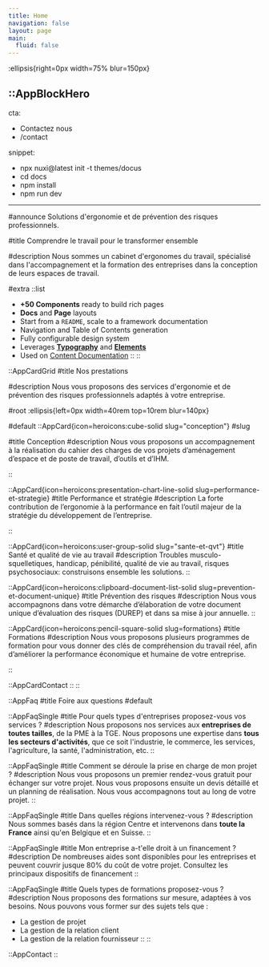 ```yaml
---
title: Home
navigation: false
layout: page
main:
  fluid: false
---
```


:ellipsis{right=0px width=75% blur=150px}

::AppBlockHero 
---
cta:
  - Contactez nous
  - /contact
<!-- secondary:
  - En savoir plus →
  - /ergonomie/a-quoi-ca-sert -->
snippet:
  - npx nuxi@latest init -t themes/docus
  - cd docs
  - npm install
  - npm run dev
---

#announce
Solutions d'ergonomie et de prévention des risques professionnels.

#title
Comprendre le travail pour le transformer ensemble

#description
 Nous sommes un cabinet d'ergonomes du travail, spécialisé dans l'accompagnement et la formation des entreprises dans la conception de leurs espaces de travail.

#extra
  ::list
  - **+50 Components** ready to build rich pages
  - **Docs** and **Page** layouts
  - Start from a `README`, scale to a framework documentation
  - Navigation and Table of Contents generation
  - Fully configurable design system
  - Leverages [**Typography**](https://typography.nuxt.space/) and [**Elements**](https://elements.nuxt.dev)
  - Used on [Content Documentation](https://content.nuxtjs.org)
  ::
::

::AppCardGrid
#title
Nos prestations

#description
Nous vous proposons des services d'ergonomie et de prévention des risques professionnels adaptés à votre entreprise.

#root
:ellipsis{left=0px width=40rem top=10rem blur=140px}

#default
  ::AppCard{icon=heroicons:cube-solid slug="conception"}
  #slug
 
  #title
  Conception
  #description
  Nous vous proposons un accompagnement à la réalisation du cahier des charges de vos projets d’aménagement d’espace et de poste de travail, d’outils et d’IHM. 
  <!-- [En savoir plus](/nos-prestations/conception). -->
  ::

  ::AppCard{icon=heroicons:presentation-chart-line-solid slug=performance-et-strategie}
  #title
  Performance et stratégie
  #description
  La forte contribution de l’ergonomie à la performance en fait l’outil majeur de la stratégie du développement de l’entreprise. 
  <!-- [En savoir plus](https://nuxt.studio). -->
  ::

  ::AppCard{icon=heroicons:user-group-solid slug="sante-et-qvt"}
  #title
  Santé et qualité de vie au travail
  #description
  Troubles musculo-squelletiques, handicap, pénibilité, qualité de vie au travail, risques psychosociaux: construisons ensemble les solutions.
  ::

  ::AppCard{icon=heroicons:clipboard-document-list-solid slug=prevention-et-document-unique}
  #title
  Prévention des risques
  #description
  Nous vous accompagnons dans votre démarche d’élaboration de votre document unique d’évaluation des risques (DUREP) et dans sa mise à jour annuelle.
  ::

  ::AppCard{icon=heroicons:pencil-square-solid slug=formations}
  #title
  Formations
  #description
  Nous vous proposons plusieurs programmes de formation pour vous donner des clés de compréhension du travail réel,
  afin d’améliorer la performance économique et humaine de votre entreprise. 
  <!-- [Découvrir nos formations](/nos-prestations/formations) -->
  :: 
  
  ::AppCardContact
  ::
::

::AppFaq
#title
Foire aux questions
#default

  ::AppFaqSingle
  #title
  Pour quels types d'entreprises proposez-vous vos services ?
  #description
  Nous proposons nos services aux **entreprises de toutes tailles**, de la PME à la TGE. Nous proposons une expertise dans **tous les secteurs d'activités**, que ce soit l'industrie, le commerce, les services, l'agriculture, la santé, l'administration, etc.
  ::

  ::AppFaqSingle
  #title
  Comment se déroule la prise en charge de mon projet ?
  #description
  Nous vous proposons un premier rendez-vous gratuit pour échanger sur votre projet. Nous vous proposons ensuite un devis détaillé et un planning de réalisation. Nous vous accompagnons tout au long de votre projet.
  ::
  
  ::AppFaqSingle
  #title
  Dans quelles régions intervenez-vous ?
  #description
  Nous sommes basés dans la région Centre et intervenons dans <b>toute la France</b> ainsi qu'en Belgique et en Suisse.
  ::

  ::AppFaqSingle
  #title
  Mon entreprise a-t'elle droit à un financement ?
  #description
  De nombreuses aides sont disponibles pour les entreprises et peuvent couvrir jusque 80% du coût de votre projet. Consultez les principaux dispositifs de financement 
  ::
  
  ::AppFaqSingle
  #title
  Quels types de formations proposez-vous ?
  #description
  Nous proposons des formations sur mesure, adaptées à vos besoins. Nous pouvons vous former sur des sujets tels que :
  - La gestion de projet
  - La gestion de la relation client
  - La gestion de la relation fournisseur
  ::
::

::AppContact
::
